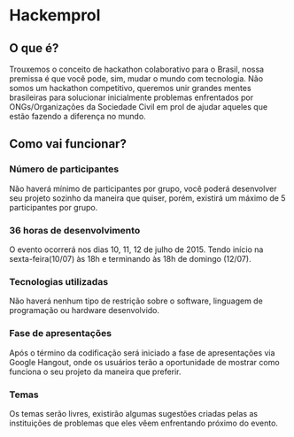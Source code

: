 # Hackemprol

## O que é?  
Trouxemos o conceito de hackathon colaborativo para o Brasil, nossa premissa é que você pode, sim, mudar o mundo com tecnologia. Não somos um hackathon competitivo, queremos unir grandes mentes brasileiras para solucionar inicialmente problemas enfrentados por ONGs/Organizações da Sociedade Civil em prol de ajudar aqueles que estão fazendo a diferença no mundo.

## Como vai funcionar?
### Número de participantes  
Não haverá mínimo de participantes por grupo, você poderá desenvolver seu projeto sozinho da maneira que quiser, porém, existirá um máximo de 5 participantes por grupo.
### 36 horas de desenvolvimento
O evento ocorrerá nos dias 10, 11, 12 de julho de 2015. Tendo início na sexta-feira(10/07) às 18h e terminando às 18h de domingo (12/07).  
### Tecnologias utilizadas  
Não haverá nenhum tipo de restrição sobre o software, linguagem de programação ou hardware desenvolvido.  
### Fase de apresentações
Após o término da codificação será iniciado a fase de apresentações via Google Hangout, onde os usuários terão a oportunidade de mostrar como funciona o seu projeto da maneira que preferir.  
### Temas  
Os temas serão livres, existirão algumas sugestões criadas pelas as instituições de problemas que eles vêem enfrentando próximo do evento.  

